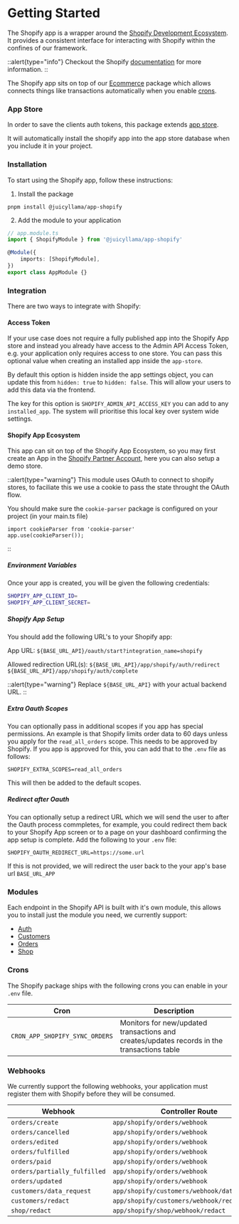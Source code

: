 # Getting Started

The Shopify app is a wrapper around the [Shopify Development Ecosystem](https://shopify.dev/). It provides a consistent interface for interacting with Shopify within the confines of our framework.

::alert{type="info"}
Checkout the Shopify [documentation](https://shopify.dev/docs/api) for more information.
::

The Shopify app sits on top of our [Ecommerce](../../backend/ecommerce/README.md) package which allows connects things like transactions automatically when you enable [crons](#crons).

### App Store

In order to save the clients auth tokens, this package extends [app store](/backend/app-store/readme).

It will automatically install the shopify app into the app store database when you include it in your project.

### Installation

To start using the Shopify app, follow these instructions:

1. Install the package

```
pnpm install @juicyllama/app-shopify
```

2. Add the module to your application

```typescript
// app.module.ts
import { ShopifyModule } from '@juicyllama/app-shopify'

@Module({
	imports: [ShopifyModule],
})
export class AppModule {}
```

### Integration

There are two ways to integrate with Shopify:

#### Access Token

If your use case does not require a fully published app into the Shopify App store and instead you already have access to the Admin API Access Token, e.g. your application only requires access to one store. You can pass this optional value when creating an installed app inside the `app-store`.

By default this option is hidden inside the app settings object, you can update this from `hidden: true` to `hidden: false`. This will allow your users to add this data via the frontend.

The key for this option is `SHOPIFY_ADMIN_API_ACCESS_KEY` you can add to any `installed_app`. The system will prioritise this local key over system wide settings.

#### Shopify App Ecosystem

This app can sit on top of the Shopify App Ecosystem, so you may first create an App in the [Shopify Partner Account](https://www.shopify.com/partners), here you can also setup a demo store.

::alert{type="warning"}
This module uses OAuth to connect to shopify stores, to faciliate this we use a cookie to pass the state throught the OAuth flow.

You should make sure the `cookie-parser` package is configured on your project (in your main.ts file)

```
import cookieParser from 'cookie-parser'
app.use(cookieParser());
```

::

##### Environment Variables

Once your app is created, you will be given the following credentials:

```bash
SHOPIFY_APP_CLIENT_ID=
SHOPIFY_APP_CLIENT_SECRET=
```

##### Shopify App Setup

You should add the following URL's to your Shopify app:

App URL:
`${BASE_URL_API}/oauth/start?integration_name=shopify`

Allowed redirection URL(s):
`${BASE_URL_API}/app/shopify/auth/redirect`
`${BASE_URL_API}/app/shopify/auth/complete`

::alert{type="warning"}
Replace `${BASE_URL_API}` with your actual backend URL.
::

##### Extra Oauth Scopes

You can optionally pass in additional scopes if you app has special permissions. An example is that Shopify limits order data to 60 days unless you apply for the `read_all_orders` scope. This needs to be approved by Shopify. If you app is approved for this, you can add that to the `.env` file as follows:

```
SHOPIFY_EXTRA_SCOPES=read_all_orders
```

This will then be added to the default scopes.

##### Redirect after Oauth

You can optionally setup a redirect URL which we will send the user to after the Oauth process commpletes, for example, you could redirect them back to your Shopify App screen or to a page on your dashboard confirming the app setup is complete. Add the following to your `.env` file:

```
SHOPIFY_OAUTH_REDIRECT_URL=https://some.url
```

If this is not provided, we will redirect the user back to the your app's base url `BASE_URL_APP`

### Modules

Each endpoint in the Shopify API is built with it's own module, this allows you to install just the module you need, we currently support:

- [Auth](./modules/auth.md)
- [Customers](./modules/customers.md)
- [Orders](./modules/orders.md)
- [Shop](./modules/shop.md)

### Crons

The Shopify package ships with the following crons you can enable in your `.env` file.

|Cron | Description|
|-----|---------------|
| `CRON_APP_SHOPIFY_SYNC_ORDERS`| Monitors for new/updated transactions and creates/updates records in the transactions table|


### Webhooks

We currently support the following webhooks, your application must register them with Shopify before they will be consumed.

|Webhook|Controller Route|
|------|--------------|
|`orders/create` | `app/shopify/orders/webhook` |
|`orders/cancelled` | `app/shopify/orders/webhook` |
|`orders/edited` | `app/shopify/orders/webhook` |
|`orders/fulfilled` | `app/shopify/orders/webhook` |
|`orders/paid` | `app/shopify/orders/webhook` |
|`orders/partially_fulfilled` | `app/shopify/orders/webhook` |
|`orders/updated` | `app/shopify/orders/webhook` |
|`customers/data_request` | `app/shopify/customers/webhook/data_request` |
|`customers/redact` | `app/shopify/customers/webhook/redact` |
|`shop/redact` | `app/shopify/shop/webhook/redact` |